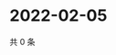 # 2022-02-05

共 0 条

<!-- BEGIN WEIBO -->
<!-- 最后更新时间 Sat Feb 05 2022 10:14:32 GMT+0800 (China Standard Time) -->

<!-- END WEIBO -->
